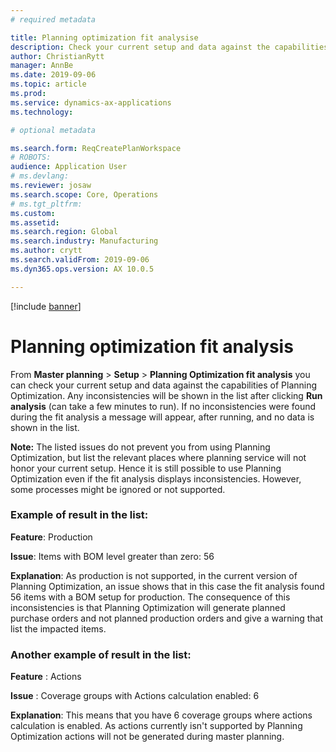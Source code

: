 ```yaml
---
# required metadata

title: Planning optimization fit analysise
description: Check your current setup and data against the capabilities of Planning Optimization. 
author: ChristianRytt
manager: AnnBe
ms.date: 2019-09-06
ms.topic: article
ms.prod: 
ms.service: dynamics-ax-applications
ms.technology: 

# optional metadata

ms.search.form: ReqCreatePlanWorkspace
# ROBOTS: 
audience: Application User
# ms.devlang: 
ms.reviewer: josaw
ms.search.scope: Core, Operations
# ms.tgt_pltfrm: 
ms.custom: 
ms.assetid: 
ms.search.region: Global
ms.search.industry: Manufacturing
ms.author: crytt
ms.search.validFrom: 2019-09-06
ms.dyn365.ops.version: AX 10.0.5

---
```


[!include [banner](../includes/preview-banner.md)]

# Planning optimization fit analysis

From **Master planning** > **Setup** > **Planning Optimization fit analysis** you can check your current setup and data against the capabilities of Planning Optimization. Any inconsistencies will be shown in the list after clicking **Run analysis** (can take a few minutes to run). If no inconsistencies were found during the fit analysis a message will appear, after running, and no data is shown in the list.

**Note:** The listed issues do not prevent you from using Planning Optimization, but list the relevant places where planning service will not honor your current setup. Hence it is still possible to use Planning Optimization even if the fit analysis displays inconsistencies. However, some processes might be ignored or not supported.

### Example of result in the list:

**Feature**: Production

**Issue**: Items with BOM level greater than zero: 56

**Explanation**: 
As production is not supported, in the current version of Planning Optimization, an issue shows that in this case the fit analysis found 56 items with a BOM setup for production. The consequence of this inconsistencies is that Planning Optimization will generate planned purchase orders and not planned production orders and give a warning that list the impacted items.

### Another example of result in the list:

**Feature** : Actions

**Issue** : Coverage groups with Actions calculation enabled: 6

**Explanation**: 
This means that you have 6 coverage groups where actions calculation is enabled. As actions currently isn&#39;t supported by Planning Optimization actions will not be generated during master planning.
